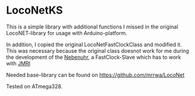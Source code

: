 # LocoNetKS

This is a simple library with additional functions I missed in the original LocoNET-library for usage with Arduino-platform.<br>

In addition, I copied the original LocoNetFastClockClass and modified it.<br>
This was necessary because the original class doesnot work for me during the development of the [Nebenuhr](Nebenuhr), a FastClock-Slave which has to work with [JMRI](https://www.jmri.org/)<br>

Needed base-library can be found on https://github.com/mrrwa/LocoNet

Tested on ATmega328.
